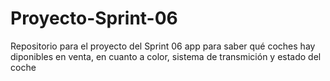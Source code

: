 # Proyecto-Sprint-06
Repositorio para el proyecto del Sprint 06
app para saber qué coches hay diponibles en venta, en cuanto a color, sistema de transmición y estado del coche
